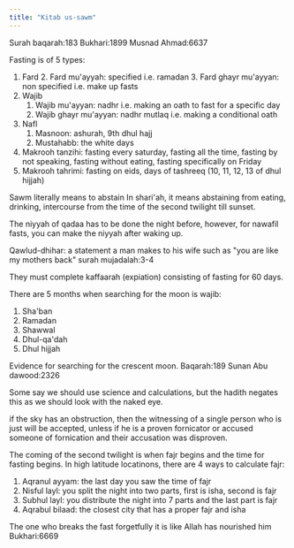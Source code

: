 ```yaml
---
title: "Kitab us-sawm"
---
```

Surah baqarah:183
Bukhari:1899
Musnad Ahmad:6637

Fasting is of 5 types:
1. Fard
	2. Fard mu'ayyah: specified i.e. ramadan
	3. Fard ghayr mu'ayyan: non specified i.e. make up fasts
2. Wajib
	1. Wajib mu'ayyan: nadhr i.e. making an oath to fast for a specific day
	2. Wajib ghayr mu'ayyan: nadhr mutlaq i.e. making a conditional oath 
3. Nafl
	1. Masnoon: ashurah, 9th dhul hajj
	2. Mustahabb: the white days
4. Makrooh tanzihi: fasting every saturday, fasting all the time, fasting by not speaking, fasting without eating, fasting specifically on Friday 
5. Makrooh tahrimi: fasting on eids, days of tashreeq (10, 11, 12, 13 of dhul hijjah)

Sawm literally means to abstain
In shari'ah, it means abstaining from eating, drinking, intercourse from the time of the second twilight till sunset.

The niyyah of qadaa has to be done the night before, however, for nawafil fasts, you can make the niyyah after waking up.

Qawlud-dhihar: a statement a man makes to his wife such as "you are like my mothers back" surah mujadalah:3-4 

They must complete kaffaarah (expiation) consisting of fasting for 60 days.

There are 5 months when searching for the moon is wajib:
1. Sha'ban
2. Ramadan
3. Shawwal
4. Dhul-qa'dah
5. Dhul hijjah

Evidence for searching for the crescent moon.
Baqarah:189
Sunan Abu dawood:2326

Some say we should use science and calculations, but the hadith negates this as we should look with the naked eye.

if the sky has an obstruction, then the witnessing of a single person who is just will be accepted, unless if he is a proven fornicator or accused someone of fornication and their accusation was disproven.

The coming of the second twilight is when fajr begins and the time for fasting begins. In high latitude locatinons, there are 4 ways to calculate fajr:
1. Aqranul ayyam: the last day you saw the time of fajr
2. Nisful layl: you split the night into two parts, first is isha, second is fajr
3. Subhul layl: you distribute the night into 7 parts and the last part is fajr 
4. Aqrabul bilaad: the closest city that has a proper fajr and isha

The one who breaks the fast forgetfully it is like Allah has nourished him
Bukhari:6669

